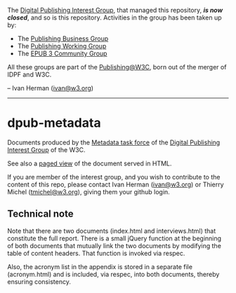 The [Digital Publishing Interest Group](https://www.w3.org/dpub/IG), that managed this repository, ***is now closed***, and so is this repository. Activities in the group has been taken up by:

* The [Publishing Business Group](https://www.w3.org/publishing/groups/publ-bg)
* The [Publishing Working Group](https://www.w3.org/publishing/groups/publ-bg)
* The [EPUB 3 Community Group](https://www.w3.org/publishing/groups/epub3-cg)

All these groups are part of the [Publishing@W3C](https://www.w3.org/publishing), born out of the merger of IDPF and W3C.

– Ivan Herman (ivan@w3.org)

---

# dpub-metadata #

Documents produced by the [Metadata task force](https://www.w3.org/dpub/IG/wiki/Task_Forces/Metadata) of the [Digital Publishing Interest Group](http://www.w3.org/dpub/IG) of the W3C.

See also a [paged view](http://w3c.github.io/dpub-metadata/) of the document served in HTML.


If you are member of the interest group, and you wish to contribute to the content of this repo, please contact Ivan Herman (<ivan@w3.org>) or Thierry Michel (<tmichel@w3.org>), giving them your github login.

## Technical note ##

Note that there are two documents (index.html and interviews.html) that constitute the full report. There is a small jQuery function at the beginning of both documents that mutually link the two documents by modifying the table of content headers. That function is invoked via respec.

Also, the acronym list in the appendix is stored in a separate file (acronym.html) and is included, via respec, into both documents, thereby ensuring consistency.
